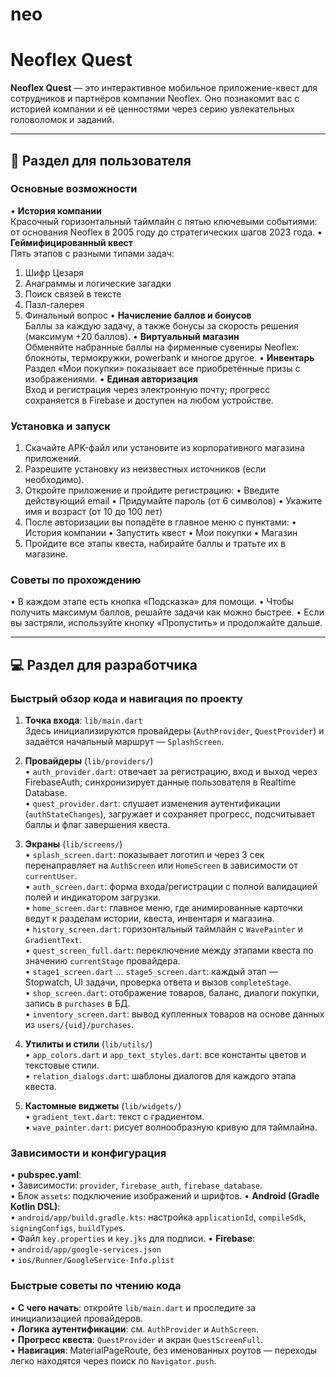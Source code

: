 # neo

# Neoflex Quest

**Neoflex Quest** — это интерактивное мобильное приложение-квест для сотрудников и партнёров компании Neoflex. Оно познакомит вас с историей компании и её ценностями через серию увлекательных головоломок и заданий.

---

## 📱 Раздел для пользователя

### Основные возможности
• **История компании**  
Красочный горизонтальный таймлайн с пятью ключевыми событиями: от основания Neoflex в 2005 году до стратегических шагов 2023 года. 
• **Геймифицированный квест**  
Пять этапов с разными типами задач:
1. Шифр Цезаря
2. Анаграммы и логические загадки
3. Поиск связей в тексте
4. Пазл-галерея
5. Финальный вопрос 
   • **Начисление баллов и бонусов**  
   Баллы за каждую задачу, а также бонусы за скорость решения (максимум +20 баллов). 
   • **Виртуальный магазин**  
   Обменяйте набранные баллы на фирменные сувениры Neoflex: блокноты, термокружки, powerbank и многое другое. 
   • **Инвентарь**  
   Раздел «Мои покупки» показывает все приобретённые призы с изображениями. 
   • **Единая авторизация**  
   Вход и регистрация через электронную почту; прогресс сохраняется в Firebase и доступен на любом устройстве.

### Установка и запуск

1. Скачайте APK-файл или установите из корпоративного магазина приложений.
2. Разрешите установку из неизвестных источников (если необходимо).
3. Откройте приложение и пройдите регистрацию:
   • Введите действующий email 
   • Придумайте пароль (от 6 символов)
   • Укажите имя и возраст (от 10 до 100 лет)
4. После авторизации вы попадёте в главное меню с пунктами:
   • История компании 
   • Запустить квест 
   • Мои покупки 
   • Магазин
5. Пройдите все этапы квеста, набирайте баллы и тратьте их в магазине.

### Советы по прохождению
• В каждом этапе есть кнопка «Подсказка» для помощи. 
• Чтобы получить максимум баллов, решайте задачи как можно быстрее. 
• Если вы застряли, используйте кнопку «Пропустить» и продолжайте дальше.

---


## 💻 Раздел для разработчика

### Быстрый обзор кода и навигация по проекту

1. **Точка входа**: `lib/main.dart`  
   Здесь инициализируются провайдеры (`AuthProvider`, `QuestProvider`) и задаётся начальный маршрут — `SplashScreen`.

2. **Провайдеры** (`lib/providers/`)  
   • `auth_provider.dart`: отвечает за регистрацию, вход и выход через FirebaseAuth; синхронизирует данные пользователя в Realtime Database.  
   • `quest_provider.dart`: слушает изменения аутентификации (`authStateChanges`), загружает и сохраняет прогресс, подсчитывает баллы и флаг завершения квеста.

3. **Экраны** (`lib/screens/`)  
   • `splash_screen.dart`: показывает логотип и через 3 сек перенаправляет на `AuthScreen` или `HomeScreen` в зависимости от `currentUser`.  
   • `auth_screen.dart`: форма входа/регистрации с полной валидацией полей и индикатором загрузки.  
   • `home_screen.dart`: главное меню, где анимированные карточки ведут к разделам истории, квеста, инвентаря и магазина.  
   • `history_screen.dart`: горизонтальный таймлайн с `WavePainter` и `GradientText`.  
   • `quest_screen_full.dart`: переключение между этапами квеста по значению `currentStage` провайдера.  
   • `stage1_screen.dart` … `stage5_screen.dart`: каждый этап — Stopwatch, UI задачи, проверка ответа и вызов `completeStage`.  
   • `shop_screen.dart`: отображение товаров, баланс, диалоги покупки, запись в `purchases` в БД.  
   • `inventory_screen.dart`: вывод купленных товаров на основе данных из `users/{uid}/purchases`.

4. **Утилиты и стили** (`lib/utils/`)  
   • `app_colors.dart` и `app_text_styles.dart`: все константы цветов и текстовые стили.  
   • `relation_dialogs.dart`: шаблоны диалогов для каждого этапа квеста.

5. **Кастомные виджеты** (`lib/widgets/`)  
   • `gradient_text.dart`: текст с градиентом.  
   • `wave_painter.dart`: рисует волнообразную кривую для таймлайна.

### Зависимости и конфигурация
• **pubspec.yaml**:  
• Зависимости: `provider`, `firebase_auth`, `firebase_database`.  
• Блок `assets`: подключение изображений и шрифтов.
• **Android (Gradle Kotlin DSL)**:  
• `android/app/build.gradle.kts`: настройка `applicationId`, `compileSdk`, `signingConfigs`, `buildTypes`.  
• Файл `key.properties` и `key.jks` для подписи.
• **Firebase**:  
• `android/app/google-services.json`  
• `ios/Runner/GoogleService-Info.plist`

### Быстрые советы по чтению кода
• **С чего начать**: откройте `lib/main.dart` и проследите за инициализацией провайдеров.  
• **Логика аутентификации**: см. `AuthProvider` и `AuthScreen`.  
• **Прогресс квеста**: `QuestProvider` и экран `QuestScreenFull`.  
• **Навигация**: MaterialPageRoute, без именованных роутов — переходы легко находятся через поиск по `Navigator.push`.

